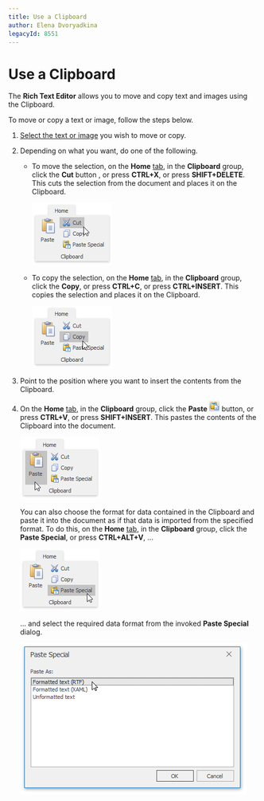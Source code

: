 ```yaml
---
title: Use a Clipboard
author: Elena Dvoryadkina
legacyId: 8551
---
```

# Use a Clipboard
The **Rich Text Editor** allows you to move and copy text and images using the Clipboard.

To move or copy a text or image, follow the steps below.
1. [Select the text or image](select-text.md) you wish to move or copy.
2. Depending on what you want, do one of the following.
	* To move the selection, on the **Home** [ tab](../text-editor-ui/ribbon-interface.md), in the **Clipboard** group, click the **Cut** button , or press **CTRL+X**, or press **SHIFT+DELETE**. This cuts the selection from the document and places it on the Clipboard.
		
		![RTECut](../../../images/img121301.png)
	* To copy the selection, on the **Home** [ tab](../text-editor-ui/ribbon-interface.md), in the **Clipboard** group, click the **Copy**, or press **CTRL+C**, or press **CTRL+INSERT**. This copies the selection and places it on the Clipboard.
		
		![RTECopy](../../../images/img121302.png)
3. Point to the position where you want to insert the contents from the Clipboard.
4. On the **Home** [ tab](../text-editor-ui/ribbon-interface.md), in the **Clipboard** group, click the **Paste** ![RichEdit_PasteButton](../../../images/img12165.png) button, or press **CTRL+V**, or press **SHIFT+INSERT**. This pastes the contents of the Clipboard into the document.
	
	![RTEPaste](../../../images/img121304.png)
	
	You can also choose the format for data contained in the Clipboard and paste it into the document as if that data is imported from the specified format. To do this, on the **Home** [ tab](../text-editor-ui/ribbon-interface.md), in the **Clipboard** group, click the **Paste Special**, or press **CTRL+ALT+V**, ...
	
	![RTEPasteSpecial](../../../images/img121303.png)
	
	... and select the required data format from the invoked **Paste Special** dialog.
	
	![RTEPasteSpecialParagraph](../../../images/img121305.png)